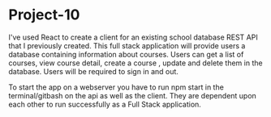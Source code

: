 # Project-10
 I've used React to create a client for an existing school database REST API that I previously created.  This full stack application will provide users a database containing information about courses.  Users can get a list of courses, view course detail, create a course , update and delete them in the database.  Users will be required to sign in and out.

To start the app on a webserver you have to run npm start in the terminal/gitbash on the api as well as the client. They are dependent upon each other to run successfully as a Full Stack application.